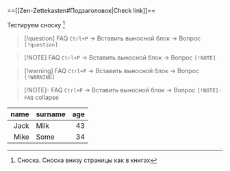 ==[[Zen-Zettekasten#Подзаголовок|Check link]]==

Тестируем сноску [^сноска]

> [!question] FAQ
> `Ctrl+P` -> Вставить выносной блок -> Вопрос `[!question]`

> [!NOTE] FAQ
> `Ctrl+P` -> Вставить выносной блок -> Вопрос `[!NOTE]`

> [!warning] FAQ
> `Ctrl+P` -> Вставить выносной блок -> Вопрос `[!WARNING]`

> [!NOTE]- FAQ
> `Ctrl+P` -> Вставить выносной блок -> Вопрос `[!NOTE]- FAQ` collapse


| **name** | **surname** | **age** |
|-----:|:--------|----:|
| Jack | Milk    | 43  |
| Mike | Some    | 34  |




[^сноска]: Сноска. Сноска внизу страницы как в книгах
